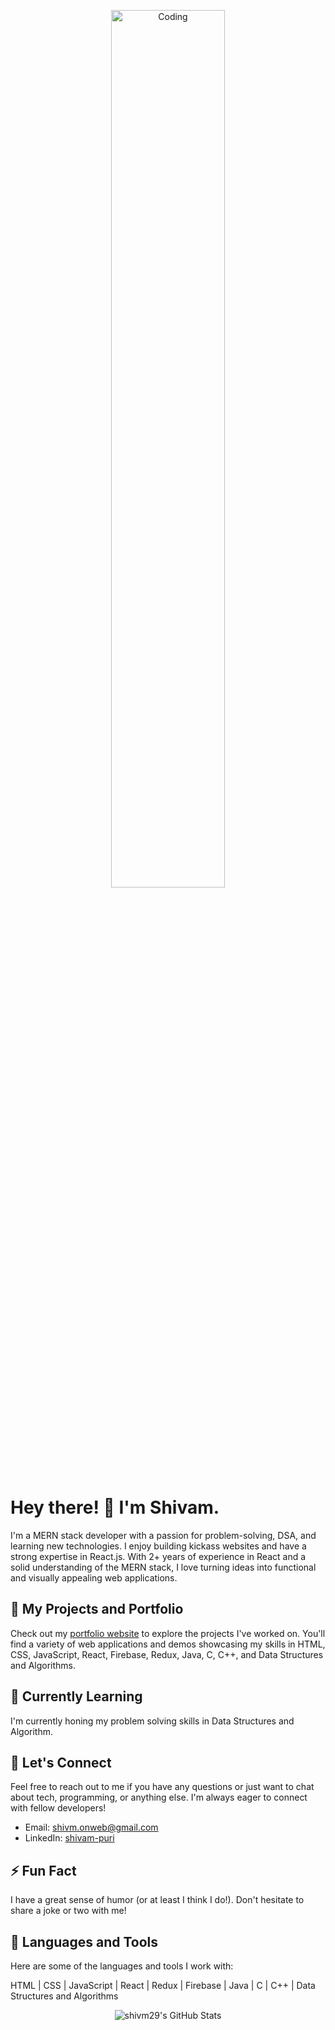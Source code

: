 <p align="center">
  <img src="https://camo.githubusercontent.com/ba9f3bd30647e352a3f5e1e45eb45c6ec7bad6155cd16aaedf4a426738da0ca5/68747470733a2f2f696e646f616e616c79746963612e636f6d2f7374617469632f696d616765732f62616e6e6572722e676966" alt="Coding" width="60%" />
</p>

# Hey there! 👋 I'm Shivam.

I'm a MERN stack developer with a passion for problem-solving, DSA, and learning new technologies. I enjoy building kickass websites and have a strong expertise in React.js. With 2+ years of experience in React and a solid understanding of the MERN stack, I love turning ideas into functional and visually appealing web applications.

## 🔭 My Projects and Portfolio

Check out my [portfolio website](https://shivamdev-blue.vercel.app/) to explore the projects I've worked on. You'll find a variety of web applications and demos showcasing my skills in HTML, CSS, JavaScript, React, Firebase, Redux, Java, C, C++, and Data Structures and Algorithms.

## 🌱 Currently Learning

I'm currently honing my problem solving skills in Data Structures and Algorithm.

## 💬 Let's Connect

Feel free to reach out to me if you have any questions or just want to chat about tech, programming, or anything else. I'm always eager to connect with fellow developers!

- Email: shivm.onweb@gmail.com
- LinkedIn: [shivam-puri](https://www.linkedin.com/in/shivam-puri-goswami-041081200/)

## ⚡ Fun Fact

I have a great sense of humor (or at least I think I do!). Don't hesitate to share a joke or two with me!

## 🚀 Languages and Tools

Here are some of the languages and tools I work with:

HTML | CSS | JavaScript | React | Redux | Firebase | Java | C | C++ | Data Structures and Algorithms

<p align="center">
  <img src="https://github-readme-stats.vercel.app/api?username=shivm29&show_icons=true&theme=radical" alt="shivm29's GitHub Stats" />
</p>
